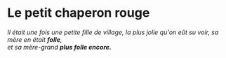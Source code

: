 # Le petit chaperon rouge

*Il était une fois une petite fille de village, 
la plus jolie qu'on eût su voir, sa mère en était **folle**,  
et sa mère-grand **plus folle encore.***
